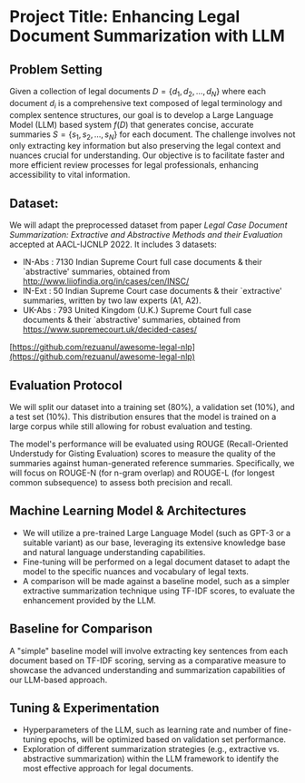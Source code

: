 # Project Title: Enhancing Legal Document Summarization with LLM

## Problem Setting

Given a collection of legal documents $D = \{d_1, d_2, ..., d_N\}$ where each document $d_i$ is a comprehensive text composed of legal terminology and complex sentence structures, our goal is to develop a Large Language Model (LLM) based system $f(D)$ that generates concise, accurate summaries $S = \{s_1, s_2, ..., s_N\}$ for each document. The challenge involves not only extracting key information but also preserving the legal context and nuances crucial for understanding. Our objective is to facilitate faster and more efficient review processes for legal professionals, enhancing accessibility to vital information.


## Dataset: 
We will adapt the preprocessed dataset from  paper *Legal Case Document Summarization: Extractive and Abstractive Methods and their Evaluation* accepted at AACL-IJCNLP 2022.  It includes 3 datasets:
- IN-Abs : 7130 Indian Supreme Court full case documents & their `abstractive' summaries, obtained from http://www.liiofindia.org/in/cases/cen/INSC/
- IN-Ext : 50 Indian Supreme Court case documents & their `extractive' summaries, written by two law experts (A1, A2).
- UK-Abs : 793 United Kingdom (U.K.) Supreme Court full case documents & their `abstractive' summaries, obtained from https://www.supremecourt.uk/decided-cases/

[https://github.com/rezuanul/awesome-legal-nlp](https://github.com/rezuanul/awesome-legal-nlp)

## Evaluation Protocol

We will split our dataset into a training set (80%), a validation set (10%), and a test set (10%). This distribution ensures that the model is trained on a large corpus while still allowing for robust evaluation and testing.

The model's performance will be evaluated using ROUGE (Recall-Oriented Understudy for Gisting Evaluation) scores to measure the quality of the summaries against human-generated reference summaries. Specifically, we will focus on ROUGE-N (for n-gram overlap) and ROUGE-L (for longest common subsequence) to assess both precision and recall.

## Machine Learning Model & Architectures

- We will utilize a pre-trained Large Language Model (such as GPT-3 or a suitable variant) as our base, leveraging its extensive knowledge base and natural language understanding capabilities.
- Fine-tuning will be performed on a legal document dataset to adapt the model to the specific nuances and vocabulary of legal texts.
- A comparison will be made against a baseline model, such as a simpler extractive summarization technique using TF-IDF scores, to evaluate the enhancement provided by the LLM.

## Baseline for Comparison

A "simple" baseline model will involve extracting key sentences from each document based on TF-IDF scoring, serving as a comparative measure to showcase the advanced understanding and summarization capabilities of our LLM-based approach.

## Tuning & Experimentation

- Hyperparameters of the LLM, such as learning rate and number of fine-tuning epochs, will be optimized based on validation set performance.
- Exploration of different summarization strategies (e.g., extractive vs. abstractive summarization) within the LLM framework to identify the most effective approach for legal documents.

